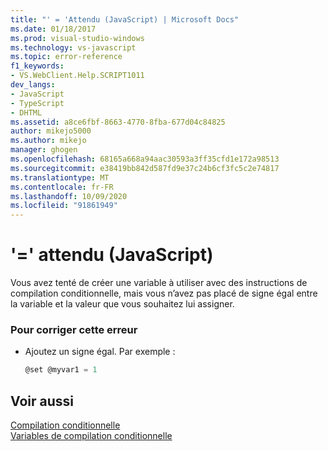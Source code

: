 ```yaml
---
title: "' = 'Attendu (JavaScript) | Microsoft Docs"
ms.date: 01/18/2017
ms.prod: visual-studio-windows
ms.technology: vs-javascript
ms.topic: error-reference
f1_keywords:
- VS.WebClient.Help.SCRIPT1011
dev_langs:
- JavaScript
- TypeScript
- DHTML
ms.assetid: a8ce6fbf-8663-4770-8fba-677d04c84825
author: mikejo5000
ms.author: mikejo
manager: ghogen
ms.openlocfilehash: 68165a668a94aac30593a3ff35cfd1e172a98513
ms.sourcegitcommit: e38419bb842d587fd9e37c24b6cf3fc5c2e74817
ms.translationtype: MT
ms.contentlocale: fr-FR
ms.lasthandoff: 10/09/2020
ms.locfileid: "91861949"
---
```

# <a name="expected--javascript"></a>'=' attendu (JavaScript)
Vous avez tenté de créer une variable à utiliser avec des instructions de compilation conditionnelle, mais vous n’avez pas placé de signe égal entre la variable et la valeur que vous souhaitez lui assigner.  
  
### <a name="to-correct-this-error"></a>Pour corriger cette erreur  
  
- Ajoutez un signe égal. Par exemple :  
  
    ```JavaScript  
    @set @myvar1 = 1  
    ```  
  
## <a name="see-also"></a>Voir aussi  
 [Compilation conditionnelle](/previous-versions/windows/internet-explorer/ie-developer/scripting-articles/121hztk3(v=vs.84))   
 [Variables de compilation conditionnelle](/previous-versions/windows/internet-explorer/ie-developer/scripting-articles/s59bkzce(v=vs.84))